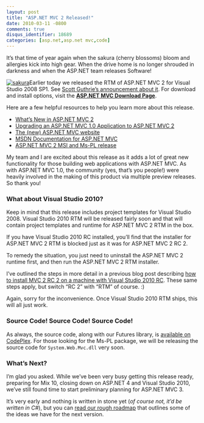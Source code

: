 ```yaml
---
layout: post
title: "ASP.NET MVC 2 Released!"
date: 2010-03-11 -0800
comments: true
disqus_identifier: 18689
categories: [asp.net,asp.net mvc,code]
---
```

It’s that time of year again when the sakura (cherry blossoms) bloom and
allergies kick into high gear. When the drive home is no longer shrouded
in darkness and when the ASP.NET team releases Software!

[![sakura](http://haacked.com/images/haacked_com/WindowsLiveWriter/ASP.NETMVC2Released_6E42/sakura_3.jpg "sakura")](http://www.sxc.hu/photo/1172308 "Sakura - Cherry Blossoms (c) Masaki03 license: http://www.sxc.hu/txt/license.html")Earlier
today we released the RTM of ASP.NET MVC 2 for Visual Studio 2008 SP1.
See [Scott Guthrie’s announcement about
it](http://weblogs.asp.net/scottgu/archive/2010/03/11/asp-net-mvc-2-released.aspx "Announcing ASP.NET MVC 2").
For download and install options, visit the **[ASP.NET MVC Download
Page](http://www.asp.net/mvc/download "ASP.NET MVC Download Page")**.

Here are a few helpful resources to help you learn more about this
release.

-   [What’s New in ASP.NET MVC
    2](http://www.asp.net/learn/whitepapers/what-is-new-in-aspnet-mvc/ "Describes what's changed since ASP.NET MVC 1.0")
-   [Upgrading an ASP.NET MVC 1.0 Application to ASP.NET MVC
    2](http://www.asp.net/learn/whitepapers/aspnet-mvc2-upgrade-notes/ "Upgrade guide") 
-   [The (new) ASP.NET MVC
    website](http://www.asp.net/mvc/ "ASP.NET MVC")
-   [MSDN Documentation for ASP.NET
    MVC](http://msdn.microsoft.com/en-us/library/dd394709(VS.100).aspx "Docs in MSDN")
-   [ASP.NET MVC 2 MSI and Ms-PL
    release](http://www.microsoft.com/downloads/details.aspx?FamilyID=c9ba1fe1-3ba8-439a-9e21-def90a8615a9&displaylang=en "Download Details Page")

My team and I are excited about this release as it adds a lot of great
new functionality for those building web applications with ASP.NET MVC.
As with ASP.NET MVC 1.0, the community (yes, that’s you people!) were
heavily involved in the making of this product via multiple preview
releases. So thank you!

### What about Visual Studio 2010?

Keep in mind that this release includes project templates for Visual
Studio 2008. Visual Studio 2010 RTM will be released fairly soon and
that will contain project templates and runtime for ASP.NET MVC 2 RTM in
the box.

If you have Visual Studio 2010 RC installed, you’ll find that the
installer for ASP.NET MVC 2 RTM is blocked just as it was for ASP.NET
MVC 2 RC 2.

To remedy the situation, you just need to uninstall the ASP.NET MVC 2
runtime first, and then run the ASP.NET MVC 2 RTM installer.

I’ve outlined the steps in more detail in a previous blog post
describing [how to install MVC 2 RC 2 on a machine with Visual Studio
2010
RC](http://haacked.com/archive/2010/02/10/installing-asp-net-mvc-2-rc-2-on-visual-studio.aspx "Installing ASP.NET MVC 2 RC 2 on a VS2010 RC").
These same steps apply, but switch “RC 2” with “RTM” of course. :)

Again, sorry for the inconvenience. Once Visual Studio 2010 RTM ships,
this will all just work.

### Source Code! Source Code! Source Code!

As always, the source code, along with our Futures library, is
[available on
CodePlex](http://aspnet.codeplex.com/releases/view/41742 "ASP.NET MVC 2 RTW on CodePlex").
For those looking for the Ms-PL package, we will be releasing the source
code for `System.Web.Mvc.dll` very soon.

### What’s Next?

I’m glad you asked. While we’ve been very busy getting this release
ready, preparing for Mix 10, closing down on ASP.NET 4 and Visual Studio
2010, we’ve still found time to start preliminary planning for ASP.NET
MVC 3.

It’s very early and nothing is written in stone yet (*of course not,
it’d be written in C\#*), but you can [read our rough
roadmap](http://aspnet.codeplex.com/wikipage?title=Road%20Map&referringTitle=MVC "ASP.NET MVC 3 Roadmap")
that outlines some of the ideas we have for the next version.

